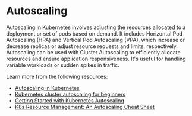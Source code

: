 # Autoscaling

Autoscaling in Kubernetes involves adjusting the resources allocated to a deployment or set of pods based on demand. It includes Horizontal Pod Autoscaling (HPA) and Vertical Pod Autoscaling (VPA), which increase or decrease replicas or adjust resource requests and limits, respectively. Autoscaling can be used with Cluster Autoscaling to efficiently allocate resources and ensure application responsiveness. It's useful for handling variable workloads or sudden spikes in traffic.

Learn more from the following resources:

- [Autoscaling in Kubernetes](https://kubernetes.io/blog/2016/07/autoscaling-in-kubernetes/)
- [Kubernetes cluster autoscaling for beginners](https://www.youtube.com/watch?v=jM36M39MA3I)
- [Getting Started with Kubernetes Autoscaling](https://thenewstack.io/getting-started-with-kubernetes-autoscaling/)
- [K8s Resource Management: An Autoscaling Cheat Sheet](https://thenewstack.io/k8s-resource-management-an-autoscaling-cheat-sheet/)
